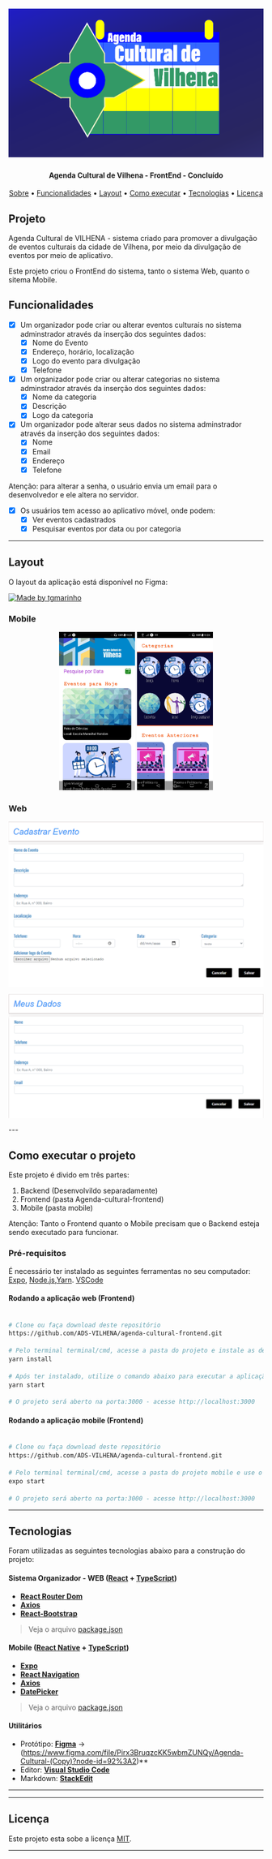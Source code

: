 
<h1 align="center">
    <img alt="Agenda Cultural de Vilhena" title="#Agenda CUltural de Vilhena" src="https://github.com/ADS-VILHENA/agenda-cultural-frontend/blob/master/src/assets/LogoMatheus/logoAgendaCultural.png" />
</h1>

<h4 align="center"> 
	  Agenda Cultural de Vilhena - FrontEnd - Concluído
</h4>
<p align="center">
 <a href="./README.md#projeto">Sobre</a> •
 <a href="./README.md#funcionalidades">Funcionalidades</a> •
 <a href="./README.md#layout">Layout</a> • 
 <a href="./README.md#-como-executar-o-projeto">Como executar</a> • 
 <a href="./README.md#-tecnologias">Tecnologias</a> • 
 <a href="./Licença">Licença</a>
</p>


## Projeto

Agenda Cultural de VILHENA - sistema criado para promover a divulgação de eventos culturais da cidade de Vilhena, por meio da divulgação de eventos por meio de aplicativo.

Este projeto criou o FrontEnd do sistema, tanto o sistema Web, quanto o sitema Mobile. 

## Funcionalidades

- [x] Um organizador pode criar ou alterar eventos culturais no sistema adminstrador através da inserção dos seguintes dados:
  - [x] Nome do Evento
  - [x] Endereço, horário, localização
  - [x] Logo do evento para divulgação
  - [x] Telefone 
  
- [x] Um organizador pode criar ou alterar categorias no sistema adminstrador através da inserção dos seguintes dados:
  - [x] Nome da categoria
  - [x] Descrição
  - [x] Logo da categoria  

- [x] Um organizador pode alterar seus dados no sistema adminstrador através da inserção dos seguintes dados:
  - [x] Nome 
  - [x] Email
  - [x] Endereço 
  - [X] Telefone
  
Atenção: para alterar a senha, o usuário envia um email para o desenvolvedor e ele altera no servidor.

- [x] Os usuários tem acesso ao aplicativo móvel, onde podem:
  - [x] Ver eventos cadastrados
  - [x] Pesquisar eventos por data ou por categoria

---

## Layout

O layout da aplicação está disponível no Figma:

<a href="https://www.figma.com/file/Pirx3BruqzcKK5wbmZUNQy/Agenda-Cultural-(Copy)?node-id=92%3A2">
  <img alt="Made by tgmarinho" src="https://img.shields.io/badge/Acessar%20Layout%20-Figma-%2304D361">
</a>



### Mobile

<p align="center">
  <img alt="Tela Inicial" title="TelaInicial" src="https://github.com/ADS-VILHENA/agenda-cultural-frontend/blob/master/src/assets/LogoMatheus/tela%20inicial.jpg" width="150px">
  <img alt="Pesquisar Categorias" title="Pesquisar Categorias" src="https://github.com/ADS-VILHENA/agenda-cultural-frontend/blob/master/src/assets/LogoMatheus/mobile.jpg" width="150px">
</p>


### Web

<p align="center" style="display: flex; align-items: flex-start; justify-content: center;">
  <img alt="Página Cadastrar Evento"  src="https://github.com/ADS-VILHENA/agenda-cultural-frontend/blob/master/src/assets/LogoMatheus/Screenshot%20(4).png" width="600px">

</p>
<p align="center" style="display: flex; align-items: flex-start; justify-content: center;">
  <img alt="Página Dados Organizador" src="https://github.com/ADS-VILHENA/agenda-cultural-frontend/blob/master/src/assets/LogoMatheus/Screenshot%20(7).png" width="600px">
</p>
---

## Como executar o projeto

Este projeto é divido em três partes:
1. Backend (Desenvolvildo separadamente) 
2. Frontend (pasta Agenda-cultural-frontend)
3. Mobile (pasta mobile)

Atenção: Tanto o Frontend quanto o Mobile precisam que o Backend esteja sendo executado para funcionar.

### Pré-requisitos

É necessário ter instalado as seguintes ferramentas no seu computador:
[Expo](https://expo.dev/), [Node.js](https://nodejs.org/en/),[Yarn](https://yarnpkg.com/). 
[VSCode](https://code.visualstudio.com/)


#### Rodando a aplicação web (Frontend)

```bash

# Clone ou faça download deste repositório 
https://github.com/ADS-VILHENA/agenda-cultural-frontend.git

# Pelo terminal terminal/cmd, acesse a pasta do projeto e instale as dependências através do comando:
yarn install

# Após ter instalado, utilize o comando abaixo para executar a aplicação
yarn start

# O projeto será aberto na porta:3000 - acesse http://localhost:3000

```
#### Rodando a aplicação mobile (Frontend)

```bash

# Clone ou faça download deste repositório 
https://github.com/ADS-VILHENA/agenda-cultural-frontend.git

# Pelo terminal terminal/cmd, acesse a pasta do projeto mobile e use o comando:
expo start

# O projeto será aberto na porta:3000 - acesse http://localhost:3000

```
---

## Tecnologias

Foram utilizadas as seguintes tecnologias abaixo para a construção do projeto:

#### **Sistema Organizador - WEB**  ([React](https://reactjs.org/)  +  [TypeScript](https://www.typescriptlang.org/))
-   **[React Router Dom](https://yarnpkg.com/package/react-router-dom)**
-   **[Axios](https://github.com/axios/axios)**
-   **[React-Bootstrap](react-bootstrap.github.io/)**

> Veja o arquivo  [package.json](https://github.com/tgmarinho/README-ecoleta/blob/master/web/package.json)


#### **Mobile**  ([React Native](http://www.reactnative.com/)  +  [TypeScript](https://www.typescriptlang.org/))

-   **[Expo](https://expo.io/)**
-   **[React Navigation](https://reactnavigation.org/)**
-   **[Axios](https://github.com/axios/axios)**
-   **[DatePicker](https://github.com/react-native-datetimepicker/datetimepicker)**

> Veja o arquivo  [package.json](https://github.com/tgmarinho/README-ecoleta/blob/master/mobile/package.json)

#### **Utilitários**

-   Protótipo:  **[Figma](https://www.figma.com/)**  →  (https://www.figma.com/file/Pirx3BruqzcKK5wbmZUNQy/Agenda-Cultural-(Copy)?node-id=92%3A2)**
-   Editor:  **[Visual Studio Code](https://code.visualstudio.com/)**  
-   Markdown:  **[StackEdit](https://stackedit.io/)**



---






---

## Licença

Este projeto esta sobe a licença [MIT](./LICENSE).

---

